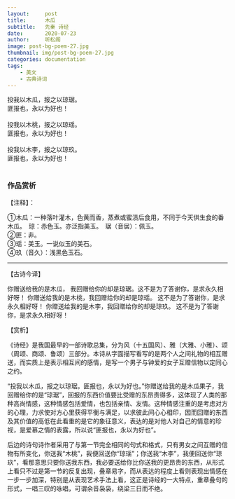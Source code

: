 ```yaml
---
layout:     post
title:      木瓜
subtitle:   先秦 诗经
date:       2020-07-23
author:     听松阁
image: post-bg-poem-27.jpg
thumbnail: img/post-bg-poem-27.jpg
categories: documentation
tags:
    - 美文
    - 古典诗词
---
```


投我以木瓜，报之以琼琚。<br>
匪报也，永以为好也！<br>
<br>
投我以木桃，报之以琼瑶。<br>
匪报也，永以为好也！<br>
<br>
投我以木李，报之以琼玖。<br>
匪报也，永以为好也！<br>
<br>

### 作品赏析
【注释】：

①木瓜：一种落叶灌木，色黄而香，蒸煮或蜜渍后食用，不同于今天供生食的番木瓜。　琼：赤色玉。亦泛指美玉。　琚（音居）：佩玉。<br>
②匪：非。<br>
③瑶：美玉。一说似玉的美石。<br>
④玖（音久）：浅黑色玉石。<br>

----------------------------------------------------
【古诗今译】

你赠送给我的是木瓜， 我回赠给你的却是琼琚。这不是为了答谢你，是求永久相好呀！
你赠送给我的是木桃，我回赠给你的却是琼瑶。 这不是为了答谢你，是求永久相好呀！
你赠送给我的是木李，我回赠给你的却是琼玖。 这不是为了答谢你，是求永久相好呀！



【赏析】

《诗经》是我国最早的一部诗歌总集，分为风（十五国风）、雅（大雅、小雅）、颂（周颂、商颂、鲁颂）三部分。本诗从字面描写看写的是两个人之间礼物的相互赠送，而实质上是表示相互间的感情，是写一个男子与钟爱的女子互赠信物以定同心之约。

“投我以木瓜，报之以琼琚。匪报也，永以为好也。”你赠送给我的是木瓜果子，我回赠给你的是“琼琚”，回报的东西价值要比受赠的东昂贵得多，这体现了人类的那种高尚情感，这种情感包括爱情，也包括亲情、友情。这种情感注重的是考虑对方的心理，力求使对方心里获得平衡与满足，以求彼此间心心相印，因而回赠的东西及其价值的高低在此看重的是它的象征意义，表达的是对他人对自己的情意的珍视，是爱慕之情的表露，所以说“匪报也，永以为好也”。

后边的诗句诗作者采用了与第一节完全相同的句式和格式，只有男女之间互赠的信物有所变化，你送我“木桃”，我便回送你“琼瑶”；你送我“木李”，我便回送你“琼玖”，看那意思只要你送我东西，我必要送给你比你送我的更昂贵的东西，从形式上看只不过是第一节的反复出现，叠章易字，而从表达的程度上看则表现出情感在一步一步加深，特别是从表现艺术手法上看，这正是诗经的一大特点，重章叠句的形式，一唱三叹的咏唱，可谓余音袅袅，绕梁三日而不绝。
